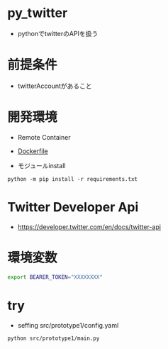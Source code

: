 # py_twitter
- pythonでtwitterのAPIを扱う


# 前提条件
- twitterAccountがあること


# 開発環境
- Remote Container
- [Dockerfile](Dockerfile)

- モジュールinstall
```
python -m pip install -r requirements.txt
```

# Twitter Developer Api
- https://developer.twitter.com/en/docs/twitter-api

# 環境変数
```bash
export BEARER_TOKEN="XXXXXXXX"
```

# try
* seffing src/prototype1/config.yaml
```bash
python src/prototype1/main.py
```